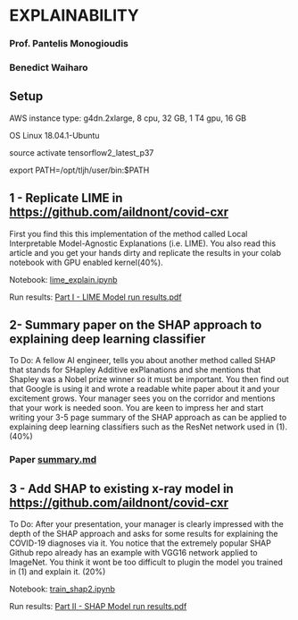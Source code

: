 # EXPLAINABILITY
### Prof. Pantelis Monogioudis
### Benedict Waiharo

## Setup

AWS instance type: g4dn.2xlarge, 8 cpu, 32 GB, 1 T4 gpu, 16 GB

OS Linux 18.04.1-Ubuntu

source activate tensorflow2_latest_p37

export PATH=/opt/tljh/user/bin:$PATH


## 1 - Replicate LIME in https://github.com/aildnont/covid-cxr

First you find this this implementation of the method called Local Interpretable Model-Agnostic Explanations (i.e. LIME). You also read this article and you get your hands dirty and replicate the results in your colab notebook with GPU enabled kernel(40%).


Notebook: [lime_explain.ipynb](src/interpretability/lime_explain.ipynb)

Run results: [Part I - LIME Model run results.pdf](src/interpretability/Part%20I%20-%20LIME%20Model%20run%20results.pdf)



## 2- Summary paper on the SHAP approach to explaining deep learning classifier

To Do: A fellow AI engineer, tells you about another method called SHAP that stands for SHapley Additive exPlanations and she mentions that Shapley was a Nobel prize winner so it must be important. You then find out that Google is using it and wrote a readable white paper about it and your excitement grows. Your manager sees you on the corridor and mentions that your work is needed soon. You are keen to impress her and start writing your 3-5 page summary of the SHAP approach as can be applied to explaining deep learning classifiers such as the ResNet network used in (1). (40%)

### Paper [summary.md](summary.md)

## 3 - Add SHAP to existing x-ray model in https://github.com/aildnont/covid-cxr

To Do: After your presentation, your manager is clearly impressed with the depth of the SHAP approach and asks for some results for explaining the COVID-19 diagnoses via it. You notice that the extremely popular SHAP Github repo already has an example with VGG16 network applied to ImageNet. You think it wont be too difficult to plugin the model you trained in (1) and explain it. (20%)


Notebook: [train_shap2.ipynb](src/train_shap2.ipynb)

Run results: [Part II - SHAP Model run results.pdf](src/Part%20II%20-%20SHAP%20Model%20run%20results.pdf)


    
   


